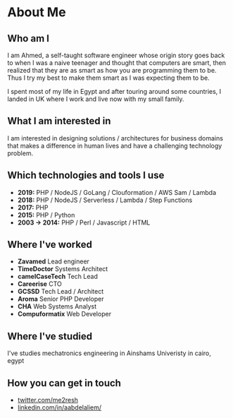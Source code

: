 # About Me

## Who am I
I am Ahmed, a self-taught software engineer whose origin story goes back to when I was a naive teenager and thought that computers are smart, then realized that they are as smart as how you are programming them to be. Thus I try my best to make them smart as I was expecting them to be.

I spent most of my life in Egypt and after touring around some countries, I landed in UK where I work and live now with my small family.

## What I am interested in
I am interested in designing solutions / architectures for business domains that makes a difference in human lives and have a challenging technology problem.

## Which technologies and tools I use
- **2019:** PHP / NodeJS / GoLang / Clouformation / AWS Sam / Lambda
- **2018:** PHP / NodeJS / Serverless / Lambda / Step Functions
- **2017:** PHP
- **2015:** PHP / Python
- **2003 -> 2014:** PHP / Perl / Javascript / HTML


## Where I've worked
- **Zavamed**       Lead engineer
- **TimeDoctor**    Systems Architect
- **camelCaseTech** Tech Lead
- **Careerise**     CTO
- **GCSSD**         Tech Lead / Architect
- **Aroma**         Senior PHP Developer
- **CHA**           Web Systems Analyst
- **Compuformatix** Web Developer

## Where I've studied
I've studies mechatronics engineering in Ainshams Univeristy in cairo, egypt

## How you can get in touch
* [twitter.com/me2resh](https://twitter.com/me2resh)
* [linkedin.com/in/aabdelaliem/](https://www.linkedin.com/in/aabdelaliem/)
